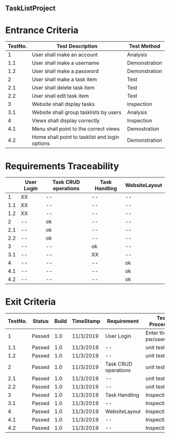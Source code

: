 <h2>TaskListProject</h2>

<h1>Entrance Criteria</h1>

|TestNo.|Test Description|Test Method|
|--|--|--|
|1|User shall make an account|Analysis|
|1.1|User shall make a username|Demonstration|
|1.2|User shall make a password|Demonstration|
|2|User shall make a task item|Test|
|2.1|User shall delete task item|Test|
|2.2|User shall edit task item|Test|
|3|Website shall dsplay tasks|Inspection|
|3.1|Website shall group tasklists by users|Analysis|
|4|Views shall display correctly|Inspection|
|4.1|Menu shall point to the correct views|Demostration|
|4.2|Home shall point to tasklist and login options|Demonstration|

<h1>Requirements Traceability</h1>

||User Login|Task CRUD operations|Task Handling|WebsiteLayout|
|--|--|--|--|--|
|1|XX|--|--|--|
|1.1|XX|--|--|--|
|1.2|XX|--|--|--|
|2|--|ok|--|--|
|2.1|--|ok|--|--|
|2.2|--|ok|--|--|
|3|--|--|ok|--|
|3.1|--|--|XX|--|
|4|--|--|--|ok|
|4.1|--|--|--|ok|
|4.2|--|--|--|ok|

<h1>Exit Criteria</h1>

|TestNo.|Status|Build|TimeStamp|Requirement|Test Procedure|
|--|--|--|--|--|--|
|1|Passed|1.0|11/3/2019|User Login|Enter the pw/username|
|1.1|Passed|1.0|11/3/2019|--|unit test|
|1.2|Passed|1.0|11/3/2019|--|unit test|
|2|Passed|1.0|11/3/2019|Task CRUD operations|unit test|
|2.1|Passed|1.0|11/3/2019|--|unit test|
|2.2|Passed|1.0|11/3/2019|--|unit test|
|3|Passed|1.0|11/3/2019|Task Handling|Inspection|
|3.1|Passed|1.0|11/3/2019|--|Inspection|
|4|Passed|1.0|11/3/2019|WebsiteLayout|Inspection|
|4.1|Passed|1.0|11/3/2019|--|Inspection|
|4.2|Passed|1.0|11/3/2019|--|Inspection|
